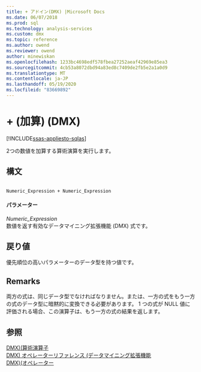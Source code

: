```yaml
---
title: + アドイン(DMX) |Microsoft Docs
ms.date: 06/07/2018
ms.prod: sql
ms.technology: analysis-services
ms.custom: dmx
ms.topic: reference
ms.author: owend
ms.reviewer: owend
author: minewiskan
ms.openlocfilehash: 1233bc4698edf578fbea27252aeaf42969e85ea3
ms.sourcegitcommit: 4cb53a8072dbd94a83ed8c7409de2fb5e2a1a0d9
ms.translationtype: MT
ms.contentlocale: ja-JP
ms.lasthandoff: 05/19/2020
ms.locfileid: "83669892"
---
```

# <a name="-add-dmx"></a>+ (加算) (DMX)
[!INCLUDE[ssas-appliesto-sqlas](../includes/ssas-appliesto-sqlas.md)]

  2つの数値を加算する算術演算を実行します。  
  
## <a name="syntax"></a>構文  
  
```  
  
Numeric_Expression + Numeric_Expression  
```  
  
#### <a name="parameters"></a>パラメーター  
 *Numeric_Expression*  
 数値を返す有効なデータマイニング拡張機能 (DMX) 式です。  
  
## <a name="return-value"></a>戻り値  
 優先順位の高いパラメーターのデータ型を持つ値です。  
  
## <a name="remarks"></a>Remarks  
 両方の式は、同じデータ型でなければなりません。または、一方の式をもう一方の式のデータ型に暗黙的に変換できる必要があります。 1 つの式が NULL 値に評価される場合、この演算子は、もう一方の式の結果を返します。  
  
## <a name="see-also"></a>参照  
 [DMX&#41;&#40;算術演算子](../dmx/operators-arithmetic.md)   
 [DMX&#41; オペレーターリファレンス &#40;データマイニング拡張機能](../dmx/data-mining-extensions-dmx-operator-reference.md)   
 [DMX&#41;&#40;オペレーター](../dmx/operators-dmx.md)  
  
  
